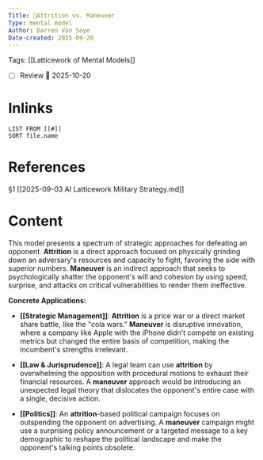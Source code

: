 ```yaml
---
Title: 🧩Attrition vs. Maneuver
Type: mental model 
Author: Darren Van Soye 
Date-created: 2025-09-20
---
```

Tags: [[Latticework of Mental Models]]

- [ ] Review 📅 2025-10-20
    
# Inlinks

```dataview
LIST FROM [[#]]
SORT file.name
```

# References

§1 [[2025-09-03 AI Latticework Military Strategy.md]]

# Content

This model presents a spectrum of strategic approaches for defeating an opponent. **Attrition** is a direct approach focused on physically grinding down an adversary's resources and capacity to fight, favoring the side with superior numbers. **Maneuver** is an indirect approach that seeks to psychologically shatter the opponent's will and cohesion by using speed, surprise, and attacks on critical vulnerabilities to render them ineffective.

**Concrete Applications:**

- **[[Strategic Management]]**: **Attrition** is a price war or a direct market share battle, like the "cola wars." **Maneuver** is disruptive innovation, where a company like Apple with the iPhone didn't compete on existing metrics but changed the entire basis of competition, making the incumbent's strengths irrelevant.
    
- **[[Law & Jurisprudence]]**: A legal team can use **attrition** by overwhelming the opposition with procedural motions to exhaust their financial resources. A **maneuver** approach would be introducing an unexpected legal theory that dislocates the opponent's entire case with a single, decisive action.
    
- **[[Politics]]**: An **attrition**-based political campaign focuses on outspending the opponent on advertising. A **maneuver** campaign might use a surprising policy announcement or a targeted message to a key demographic to reshape the political landscape and make the opponent's talking points obsolete.